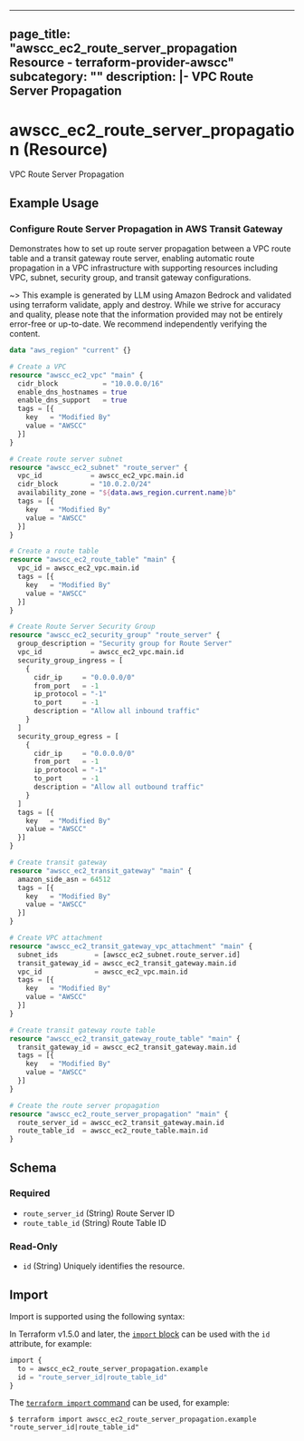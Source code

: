 
---
page_title: "awscc_ec2_route_server_propagation Resource - terraform-provider-awscc"
subcategory: ""
description: |-
  VPC Route Server Propagation
---

# awscc_ec2_route_server_propagation (Resource)

VPC Route Server Propagation

## Example Usage

### Configure Route Server Propagation in AWS Transit Gateway

Demonstrates how to set up route server propagation between a VPC route table and a transit gateway route server, enabling automatic route propagation in a VPC infrastructure with supporting resources including VPC, subnet, security group, and transit gateway configurations.

~> This example is generated by LLM using Amazon Bedrock and validated using terraform validate, apply and destroy. While we strive for accuracy and quality, please note that the information provided may not be entirely error-free or up-to-date. We recommend independently verifying the content.

```terraform
data "aws_region" "current" {}

# Create a VPC
resource "awscc_ec2_vpc" "main" {
  cidr_block           = "10.0.0.0/16"
  enable_dns_hostnames = true
  enable_dns_support   = true
  tags = [{
    key   = "Modified By"
    value = "AWSCC"
  }]
}

# Create route server subnet
resource "awscc_ec2_subnet" "route_server" {
  vpc_id            = awscc_ec2_vpc.main.id
  cidr_block        = "10.0.2.0/24"
  availability_zone = "${data.aws_region.current.name}b"
  tags = [{
    key   = "Modified By"
    value = "AWSCC"
  }]
}

# Create a route table
resource "awscc_ec2_route_table" "main" {
  vpc_id = awscc_ec2_vpc.main.id
  tags = [{
    key   = "Modified By"
    value = "AWSCC"
  }]
}

# Create Route Server Security Group
resource "awscc_ec2_security_group" "route_server" {
  group_description = "Security group for Route Server"
  vpc_id            = awscc_ec2_vpc.main.id
  security_group_ingress = [
    {
      cidr_ip     = "0.0.0.0/0"
      from_port   = -1
      ip_protocol = "-1"
      to_port     = -1
      description = "Allow all inbound traffic"
    }
  ]
  security_group_egress = [
    {
      cidr_ip     = "0.0.0.0/0"
      from_port   = -1
      ip_protocol = "-1"
      to_port     = -1
      description = "Allow all outbound traffic"
    }
  ]
  tags = [{
    key   = "Modified By"
    value = "AWSCC"
  }]
}

# Create transit gateway
resource "awscc_ec2_transit_gateway" "main" {
  amazon_side_asn = 64512
  tags = [{
    key   = "Modified By"
    value = "AWSCC"
  }]
}

# Create VPC attachment
resource "awscc_ec2_transit_gateway_vpc_attachment" "main" {
  subnet_ids         = [awscc_ec2_subnet.route_server.id]
  transit_gateway_id = awscc_ec2_transit_gateway.main.id
  vpc_id             = awscc_ec2_vpc.main.id
  tags = [{
    key   = "Modified By"
    value = "AWSCC"
  }]
}

# Create transit gateway route table
resource "awscc_ec2_transit_gateway_route_table" "main" {
  transit_gateway_id = awscc_ec2_transit_gateway.main.id
  tags = [{
    key   = "Modified By"
    value = "AWSCC"
  }]
}

# Create the route server propagation
resource "awscc_ec2_route_server_propagation" "main" {
  route_server_id = awscc_ec2_transit_gateway.main.id
  route_table_id  = awscc_ec2_route_table.main.id
}
```

<!-- schema generated by tfplugindocs -->
## Schema

### Required

- `route_server_id` (String) Route Server ID
- `route_table_id` (String) Route Table ID

### Read-Only

- `id` (String) Uniquely identifies the resource.

## Import

Import is supported using the following syntax:

In Terraform v1.5.0 and later, the [`import` block](https://developer.hashicorp.com/terraform/language/import) can be used with the `id` attribute, for example:

```terraform
import {
  to = awscc_ec2_route_server_propagation.example
  id = "route_server_id|route_table_id"
}
```

The [`terraform import` command](https://developer.hashicorp.com/terraform/cli/commands/import) can be used, for example:

```shell
$ terraform import awscc_ec2_route_server_propagation.example "route_server_id|route_table_id"
```
